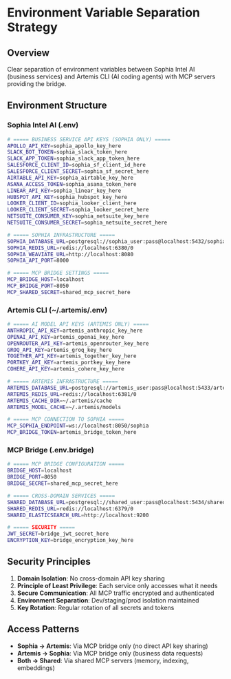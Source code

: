 # Environment Variable Separation Strategy

## Overview
Clear separation of environment variables between Sophia Intel AI (business services) and Artemis CLI (AI coding agents) with MCP servers providing the bridge.

## Environment Structure

### Sophia Intel AI (.env)
```bash
# ===== BUSINESS SERVICE API KEYS (SOPHIA ONLY) =====
APOLLO_API_KEY=sophia_apollo_key_here
SLACK_BOT_TOKEN=sophia_slack_token_here  
SLACK_APP_TOKEN=sophia_slack_app_token_here
SALESFORCE_CLIENT_ID=sophia_sf_client_id_here
SALESFORCE_CLIENT_SECRET=sophia_sf_secret_here
AIRTABLE_API_KEY=sophia_airtable_key_here
ASANA_ACCESS_TOKEN=sophia_asana_token_here
LINEAR_API_KEY=sophia_linear_key_here
HUBSPOT_API_KEY=sophia_hubspot_key_here
LOOKER_CLIENT_ID=sophia_looker_client_here
LOOKER_CLIENT_SECRET=sophia_looker_secret_here
NETSUITE_CONSUMER_KEY=sophia_netsuite_key_here
NETSUITE_CONSUMER_SECRET=sophia_netsuite_secret_here

# ===== SOPHIA INFRASTRUCTURE =====
SOPHIA_DATABASE_URL=postgresql://sophia_user:pass@localhost:5432/sophia_db
SOPHIA_REDIS_URL=redis://localhost:6380/0
SOPHIA_WEAVIATE_URL=http://localhost:8080
SOPHIA_API_PORT=8000

# ===== MCP BRIDGE SETTINGS =====
MCP_BRIDGE_HOST=localhost
MCP_BRIDGE_PORT=8050
MCP_SHARED_SECRET=shared_mcp_secret_here
```

### Artemis CLI (~/.artemis/.env)
```bash
# ===== AI MODEL API KEYS (ARTEMIS ONLY) =====
ANTHROPIC_API_KEY=artemis_anthropic_key_here
OPENAI_API_KEY=artemis_openai_key_here
OPENROUTER_API_KEY=artemis_openrouter_key_here
GROQ_API_KEY=artemis_groq_key_here
TOGETHER_API_KEY=artemis_together_key_here
PORTKEY_API_KEY=artemis_portkey_key_here
COHERE_API_KEY=artemis_cohere_key_here

# ===== ARTEMIS INFRASTRUCTURE =====
ARTEMIS_DATABASE_URL=postgresql://artemis_user:pass@localhost:5433/artemis_db
ARTEMIS_REDIS_URL=redis://localhost:6381/0
ARTEMIS_CACHE_DIR=~/.artemis/cache
ARTEMIS_MODEL_CACHE=~/.artemis/models

# ===== MCP CONNECTION TO SOPHIA =====
MCP_SOPHIA_ENDPOINT=ws://localhost:8050/sophia
MCP_BRIDGE_TOKEN=artemis_bridge_token_here
```

### MCP Bridge (.env.bridge)
```bash
# ===== MCP BRIDGE CONFIGURATION =====
BRIDGE_HOST=localhost
BRIDGE_PORT=8050
BRIDGE_SECRET=shared_mcp_secret_here

# ===== CROSS-DOMAIN SERVICES =====
SHARED_DATABASE_URL=postgresql://shared_user:pass@localhost:5434/shared_db
SHARED_REDIS_URL=redis://localhost:6379/0
SHARED_ELASTICSEARCH_URL=http://localhost:9200

# ===== SECURITY =====
JWT_SECRET=bridge_jwt_secret_here
ENCRYPTION_KEY=bridge_encryption_key_here
```

## Security Principles

1. **Domain Isolation**: No cross-domain API key sharing
2. **Principle of Least Privilege**: Each service only accesses what it needs
3. **Secure Communication**: All MCP traffic encrypted and authenticated
4. **Environment Separation**: Dev/staging/prod isolation maintained
5. **Key Rotation**: Regular rotation of all secrets and tokens

## Access Patterns

- **Sophia → Artemis**: Via MCP bridge only (no direct API key sharing)
- **Artemis → Sophia**: Via MCP bridge only (business data requests)
- **Both → Shared**: Via shared MCP servers (memory, indexing, embeddings)